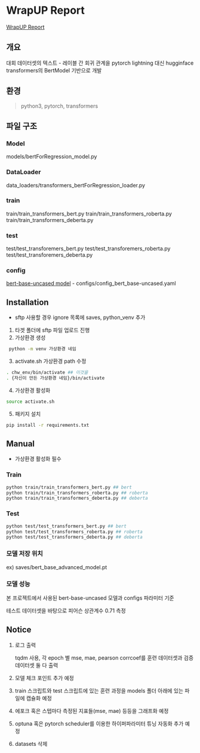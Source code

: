 # WrapUP Report
[WrapUP Report](https://basalt-viscount-15f.notion.site/Sentence-Similarity-Measurement-1a6cec41a1a280699a8dd7eaa0f68888)

## 개요
대회 데이터셋의 텍스트 - 레이블 간 회귀 관계을 pytorch lightning 대신 hugginface transformers의 BertModel 기반으로 개발

## 환경
> python3, pytorch, transformers

## 파일 구조

### Model
models/bertForRegression_model.py
### DataLoader
data_loaders/transformers_bertForRegression_loader.py
### train
train/train_transformers_bert.py
train/train_transformers_roberta.py
train/train_transformers_deberta.py

### test
test/test_transforemers_bert.py
test/test_transforemers_roberta.py
test/test_transforemers_deberta.py
### config
[bert-base-uncased model](configs/config_bert_base-uncased.yaml) - configs/config_bert_base-uncased.yaml


## Installation
* sftp 사용할 경우 ignore 목록에 saves, python_venv 추가
  
1. 타겟 폴더에 sftp 파일 업로드 진행
2. 가상환경 생성


``` sh
 python -m venv 가상환경 네임
```

3. activate.sh 가상환경 path 수정

```sh
. chw_env/bin/activate ## 이것을
. {자신이 만든 가상환경 네임}/bin/activate
```

4. 가상환경 활성화
``` sh
source activate.sh
```

5. 패키지 설치
``` sh
pip install -r requirements.txt
```


## Manual
* 가상환경 활성화 필수


### Train
``` sh
python train/train_transformers_bert.py ## bert
python train/train_transformers_roberta.py ## roberta
python train/train_transformers_deberta.py ## deberta
```

### Test
``` sh
python test/test_transformers_bert.py ## bert
python test/test_transformers_roberta.py ## roberta
python test/test_transformers_deberta.py ## deberta
```

### 모델 저장 위치
ex)
saves/bert_base_advanced_model.pt

### 모델 성능
본 프로젝트에서 사용된 bert-base-uncased 모델과 configs 파라미터 기준

테스트 데이터셋을 바탕으로 피어슨 상관계수 0.71 측정

## Notice
1. 로그 출력

    tqdm 사용, 각 epoch 별 mse, mae, pearson corrcoef를 훈련 데이터셋과 검증 데이터셋 둘 다 출력

2. 모델 체크 포인트 추가 예정

3. train 스크립트와 test 스크립트에 있는 훈련 과정을 models 폴더 아래에 있는 파일에 캡슐화 예정

4. 에포크 혹은 스텝마다 측정된 지표들(mse, mae) 등등을 그래프화 예정

5. optuna 혹은 pytorch scheduler를 이용한 하이퍼파라미터 튜닝 자동화 추가 예정  

6. datasets 삭제
